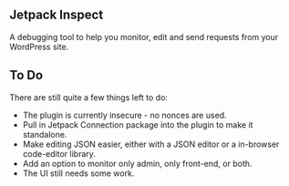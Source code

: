 ## Jetpack Inspect

A debugging tool to help you monitor, edit and send requests from your WordPress site.

## To Do

There are still quite a few things left to do:

- The plugin is currently insecure - no nonces are used.
- Pull in Jetpack Connection package into the plugin to make it standalone.
- Make editing JSON easier, either with a JSON editor or a in-browser code-editor library.
- Add an option to monitor only admin, only front-end, or both.
- The UI still needs some work.